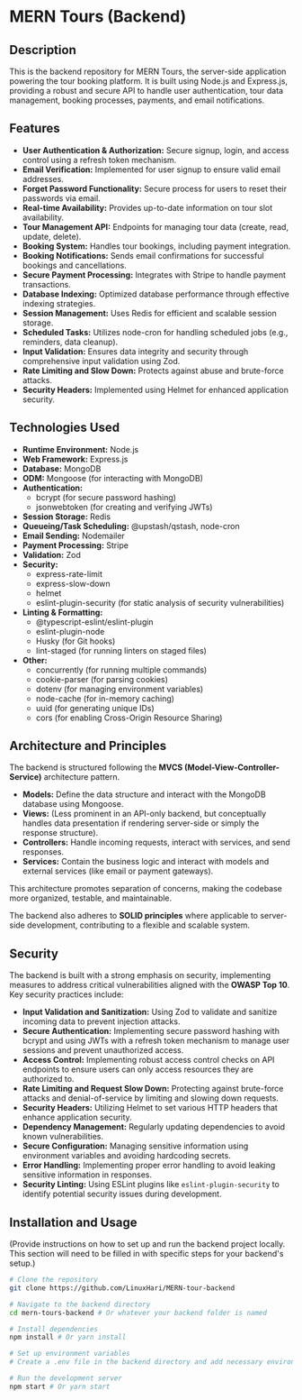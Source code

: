 # MERN Tours (Backend)

## Description

This is the backend repository for MERN Tours, the server-side application powering the tour booking platform. It is built using Node.js and Express.js, providing a robust and secure API to handle user authentication, tour data management, booking processes, payments, and email notifications.

## Features

- **User Authentication & Authorization:** Secure signup, login, and access control using a refresh token mechanism.
- **Email Verification:** Implemented for user signup to ensure valid email addresses.
- **Forget Password Functionality:** Secure process for users to reset their passwords via email.
- **Real-time Availability:** Provides up-to-date information on tour slot availability.
- **Tour Management API:** Endpoints for managing tour data (create, read, update, delete).
- **Booking System:** Handles tour bookings, including payment integration.
- **Booking Notifications:** Sends email confirmations for successful bookings and cancellations.
- **Secure Payment Processing:** Integrates with Stripe to handle payment transactions.
- **Database Indexing:** Optimized database performance through effective indexing strategies.
- **Session Management:** Uses Redis for efficient and scalable session storage.
- **Scheduled Tasks:** Utilizes node-cron for handling scheduled jobs (e.g., reminders, data cleanup).
- **Input Validation:** Ensures data integrity and security through comprehensive input validation using Zod.
- **Rate Limiting and Slow Down:** Protects against abuse and brute-force attacks.
- **Security Headers:** Implemented using Helmet for enhanced application security.

## Technologies Used

- **Runtime Environment:** Node.js
- **Web Framework:** Express.js
- **Database:** MongoDB
- **ODM:** Mongoose (for interacting with MongoDB)
- **Authentication:**
  - bcrypt (for secure password hashing)
  - jsonwebtoken (for creating and verifying JWTs)
- **Session Storage:** Redis
- **Queueing/Task Scheduling:** @upstash/qstash, node-cron
- **Email Sending:** Nodemailer
- **Payment Processing:** Stripe
- **Validation:** Zod
- **Security:**
  - express-rate-limit
  - express-slow-down
  - helmet
  - eslint-plugin-security (for static analysis of security vulnerabilities)
- **Linting & Formatting:**
  - @typescript-eslint/eslint-plugin
  - eslint-plugin-node
  - Husky (for Git hooks)
  - lint-staged (for running linters on staged files)
- **Other:**
  - concurrently (for running multiple commands)
  - cookie-parser (for parsing cookies)
  - dotenv (for managing environment variables)
  - node-cache (for in-memory caching)
  - uuid (for generating unique IDs)
  - cors (for enabling Cross-Origin Resource Sharing)

## Architecture and Principles

The backend is structured following the **MVCS (Model-View-Controller-Service)** architecture pattern.

- **Models:** Define the data structure and interact with the MongoDB database using Mongoose.
- **Views:** (Less prominent in an API-only backend, but conceptually handles data presentation if rendering server-side or simply the response structure).
- **Controllers:** Handle incoming requests, interact with services, and send responses.
- **Services:** Contain the business logic and interact with models and external services (like email or payment gateways).

This architecture promotes separation of concerns, making the codebase more organized, testable, and maintainable.

The backend also adheres to **SOLID principles** where applicable to server-side development, contributing to a flexible and scalable system.

## Security

The backend is built with a strong emphasis on security, implementing measures to address critical vulnerabilities aligned with the **OWASP Top 10**. Key security practices include:

- **Input Validation and Sanitization:** Using Zod to validate and sanitize incoming data to prevent injection attacks.
- **Secure Authentication:** Implementing secure password hashing with bcrypt and using JWTs with a refresh token mechanism to manage user sessions and prevent unauthorized access.
- **Access Control:** Implementing robust access control checks on API endpoints to ensure users can only access resources they are authorized to.
- **Rate Limiting and Request Slow Down:** Protecting against brute-force attacks and denial-of-service by limiting and slowing down requests.
- **Security Headers:** Utilizing Helmet to set various HTTP headers that enhance application security.
- **Dependency Management:** Regularly updating dependencies to avoid known vulnerabilities.
- **Secure Configuration:** Managing sensitive information using environment variables and avoiding hardcoding secrets.
- **Error Handling:** Implementing proper error handling to avoid leaking sensitive information in responses.
- **Security Linting:** Using ESLint plugins like `eslint-plugin-security` to identify potential security issues during development.

## Installation and Usage

(Provide instructions on how to set up and run the backend project locally. This section will need to be filled in with specific steps for your backend's setup.)

```bash
# Clone the repository
git clone https://github.com/LinuxHari/MERN-tour-backend

# Navigate to the backend directory
cd mern-tours-backend # Or whatever your backend folder is named

# Install dependencies
npm install # Or yarn install

# Set up environment variables
# Create a .env file in the backend directory and add necessary environment variables (e.g., MongoDB connection string, JWT secret, Stripe keys, email credentials, Redis configuration)

# Run the development server
npm start # Or yarn start
```
